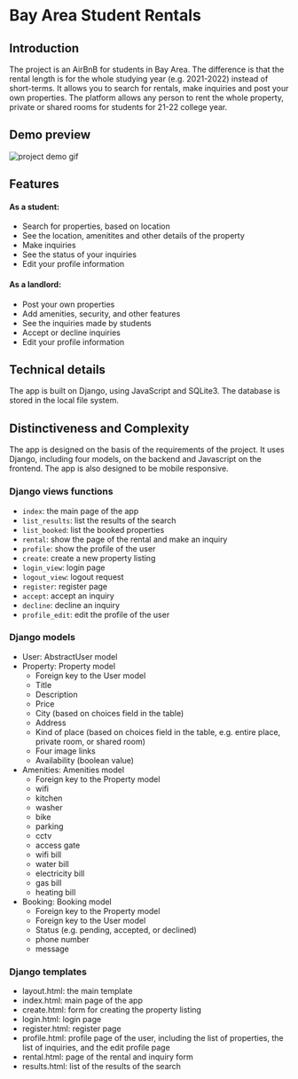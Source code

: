 # Bay Area Student Rentals
## Introduction
The project is an AirBnB for students in Bay Area. The difference is that the rental length is for the whole studying year (e.g. 2021-2022) instead of short-terms. It allows you to search for rentals, make inquiries and post your own properties. The platform allows any person to rent the whole property, private or shared rooms for students for 21-22 college year.

## Demo preview
![project demo gif](student.gif)

## Features
#### As a student:
* Search for properties, based on location
* See the location, amenitites and other details of the property
* Make inquiries
* See the status of your inquiries
* Edit your profile information
#### As a landlord:
* Post your own properties
* Add amenities, security, and other features
* See the inquiries made by students
* Accept or decline inquiries
* Edit your profile information

## Technical details
The app is built on Django, using JavaScript and SQLite3. The database is stored in the local file system.

## Distinctiveness and Complexity
The app is designed on the basis of the requirements of the project. It uses Django, including four models, on the backend and Javascript on the frontend. The app is also designed to be mobile responsive.

### Django views functions
* `index`: the main page of the app
* `list_results`: list the results of the search
* `list_booked`: list the booked properties
* `rental`: show the page of the rental and make an inquiry
* `profile`: show the profile of the user
* `create`: create a new property listing
* `login_view`: login page
* `logout_view`: logout request
* `register`: register page
* `accept`: accept an inquiry
* `decline`: decline an inquiry
* `profile_edit`: edit the profile of the user

### Django models
* User: AbstractUser model
* Property: Property model
    * Foreign key to the User model
    * Title
    * Description
    * Price
    * City (based on choices field in the table)
    * Address
    * Kind of place (based on choices field in the table, e.g. entire place, private room, or shared room)
    * Four image links
    * Availability (boolean value)
* Amenities: Amenities model
    * Foreign key to the Property model
    * wifi
    * kitchen
    * washer
    * bike
    * parking
    * cctv
    * access gate
    * wifi bill
    * water bill
    * electricity bill
    * gas bill
    * heating bill
* Booking: Booking model
    * Foreign key to the Property model
    * Foreign key to the User model
    * Status (e.g. pending, accepted, or declined)
    * phone number
    * message

### Django templates
* layout.html: the main template
* index.html: main page of the app
* create.html: form for creating the property listing
* login.html: login page
* register.html: register page
* profile.html: profile page of the user, including the list of properties, the list of inquiries, and the edit profile page
* rental.html: page of the rental and inquiry form
* results.html: list of the results of the search







